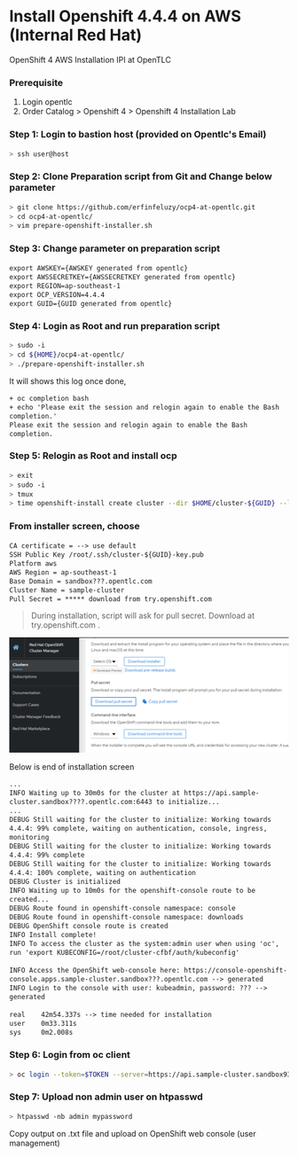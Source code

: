 # Install Openshift 4.4.4 on AWS (Internal Red Hat)
OpenShift 4 AWS Installation IPI at OpenTLC 

### Prerequisite
1. Login opentlc
2. Order Catalog > Openshift 4 > Openshift 4 Installation Lab

### Step 1: Login to bastion host (provided on Opentlc's Email)
```bash
> ssh user@host
```
### Step 2: Clone Preparation script from Git and Change below parameter
```bash
> git clone https://github.com/erfinfeluzy/ocp4-at-opentlc.git
> cd ocp4-at-opentlc/
> vim prepare-openshift-installer.sh
```
### Step 3: Change parameter on preparation script
```properties
export AWSKEY={AWSKEY generated from opentlc}
export AWSSECRETKEY={AWSSECRETKEY generated from opentlc}
export REGION=ap-southeast-1
export OCP_VERSION=4.4.4
export GUID={GUID generated from opentlc}
```

### Step 4: Login as Root and run preparation script
```bash
> sudo -i
> cd ${HOME}/ocp4-at-opentlc/
> ./prepare-openshift-installer.sh
```

It will shows this log once done,
```
+ oc completion bash
+ echo 'Please exit the session and relogin again to enable the Bash completion.'
Please exit the session and relogin again to enable the Bash completion.

```

### Step 5: Relogin as Root and install ocp
```bash
> exit
> sudo -i
> tmux
> time openshift-install create cluster --dir $HOME/cluster-${GUID} --log-level debug
```

### From installer screen, choose
```
CA certificate = --> use default
SSH Public Key /root/.ssh/cluster-${GUID}-key.pub
Platform aws
AWS Region = ap-southeast-1
Base Domain = sandbox???.opentlc.com
Cluster Name = sample-cluster
Pull Secret = ***** download from try.openshift.com
```
> During installation, script will ask for pull secret. Download at try.openshift.com .

![Pull Secret](pull-secret.PNG)

Below is end of installation screen
```
...
INFO Waiting up to 30m0s for the cluster at https://api.sample-cluster.sandbox????.opentlc.com:6443 to initialize...
...
DEBUG Still waiting for the cluster to initialize: Working towards 4.4.4: 99% complete, waiting on authentication, console, ingress, monitoring
DEBUG Still waiting for the cluster to initialize: Working towards 4.4.4: 99% complete
DEBUG Still waiting for the cluster to initialize: Working towards 4.4.4: 100% complete, waiting on authentication
DEBUG Cluster is initialized
INFO Waiting up to 10m0s for the openshift-console route to be created...
DEBUG Route found in openshift-console namespace: console
DEBUG Route found in openshift-console namespace: downloads
DEBUG OpenShift console route is created
INFO Install complete!
INFO To access the cluster as the system:admin user when using 'oc', run 'export KUBECONFIG=/root/cluster-cfbf/auth/kubeconfig'

INFO Access the OpenShift web-console here: https://console-openshift-console.apps.sample-cluster.sandbox???.opentlc.com --> generated
INFO Login to the console with user: kubeadmin, password: ??? --> generated

real    42m54.337s --> time needed for installation
user    0m33.311s
sys     0m2.008s
```

### Step 6: Login from oc client
```bash
> oc login --token=$TOKEN --server=https://api.sample-cluster.sandbox930.opentlc.com:6443
```

### Step 7: Upload non admin user on htpasswd
```bash
> htpasswd -nb admin mypassword
```
Copy output on .txt file and upload on OpenShift web console (user management) 
